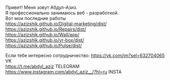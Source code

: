 Привет! Меня зовут Абдул-Азиз. <br>
Я профессионально занимаюсь веб - разработкой. <br>
Вот мои последние работы <br>
https://azizshik.github.io/Digital-marketing/dist/<br>
https://azizshik.github.io/Repairs/dist/<br>
https://azizshik.github.io/Wall/app/<br>
https://azizshik.github.io/vr-box/dist/<br>
https://azizshik.github.io/Pulse/dist/<br>

Если тебе интересно сотрудничество:
https://vk.com/im?sel=632704065 VK<br>
https://t.me/abdyl_aziz TELEGRAM<br>
https://www.instagram.com/abdyl_aziz__/?hl=ru INSTA<br>

